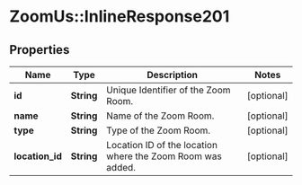 # ZoomUs::InlineResponse201

## Properties
Name | Type | Description | Notes
------------ | ------------- | ------------- | -------------
**id** | **String** | Unique Identifier of the Zoom Room. | [optional] 
**name** | **String** | Name of the Zoom Room. | [optional] 
**type** | **String** | Type of the Zoom Room. | [optional] 
**location_id** | **String** | Location ID of the location where the Zoom Room was added. | [optional] 


